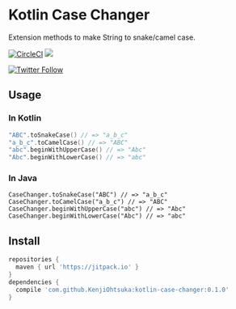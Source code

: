# Kotlin Case Changer

Extension methods to make String to snake/camel case.

[![CircleCI](https://circleci.com/gh/KenjiOhtsuka/kotlin-case-changer/tree/master.svg?style=svg)](https://circleci.com/gh/KenjiOhtsuka/kotlin-case-changer/tree/master) [![](https://jitpack.io/v/KenjiOhtsuka/kotlin-case-changer.svg)](https://jitpack.io/#KenjiOhtsuka/kotlin-case-changer)

[![Twitter Follow](https://img.shields.io/twitter/follow/escamilloIII.svg?style=social)](https://twitter.com/escamilloIII)

## Usage

### In Kotlin

```kotlin
"ABC".toSnakeCase() // => "a_b_c"
"a_b_c".toCamelCase() // => "ABC"
"abc".beginWithUpperCase() // => "Abc"
"Abc".beginWithLowerCase() // => "abc"
```

### In Java

```
CaseChanger.toSnakeCase("ABC") // => "a_b_c"
CaseChanger.toCamelCase("a_b_c") // => "ABC"
CaseChanger.beginWithUpperCase("abc") // => "Abc"
CaseChanger.beginWithLowerCase("Abc") // => "abc"
```

## Install

```groovy
repositories {
  maven { url 'https://jitpack.io' }
}
dependencies {
  compile 'com.github.KenjiOhtsuka:kotlin-case-changer:0.1.0'
}
```